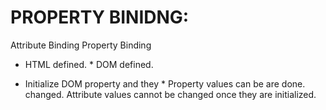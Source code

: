 # PROPERTY BINIDNG:

Attribute Binding                        											Property Binding

* HTML defined.																	* DOM  defined.

* Initialize DOM property and they 									  * Property values can be 
   are done.																			 changed.
   Attribute values cannot be changed 
   once they are initialized.